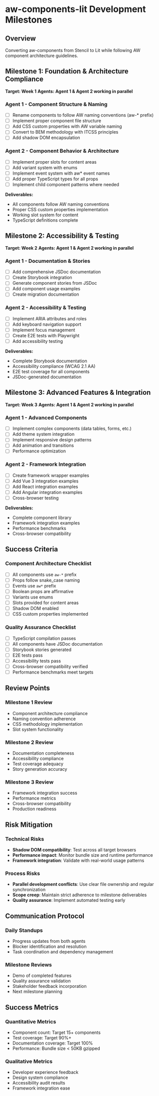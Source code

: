 # aw-components-lit Development Milestones

## Overview
Converting aw-components from Stencil to Lit while following AW component architecture guidelines.

## Milestone 1: Foundation & Architecture Compliance
**Target: Week 1**
**Agents: Agent 1 & Agent 2 working in parallel**

### Agent 1 - Component Structure & Naming
- [ ] Rename components to follow AW naming conventions (aw-* prefix)
- [ ] Implement proper component file structure
- [ ] Add CSS custom properties with AW variable naming
- [ ] Convert to BEM methodology with ITCSS principles
- [ ] Add shadow DOM encapsulation

### Agent 2 - Component Behavior & Architecture  
- [ ] Implement proper slots for content areas
- [ ] Add variant system with enums
- [ ] Implement event system with aw* event names
- [ ] Add proper TypeScript types for all props
- [ ] Implement child component patterns where needed

**Deliverables:**
- All components follow AW naming conventions
- Proper CSS custom properties implementation
- Working slot system for content
- TypeScript definitions complete

## Milestone 2: Accessibility & Testing
**Target: Week 2**
**Agents: Agent 1 & Agent 2 working in parallel**

### Agent 1 - Documentation & Stories
- [ ] Add comprehensive JSDoc documentation
- [ ] Create Storybook integration
- [ ] Generate component stories from JSDoc
- [ ] Add component usage examples
- [ ] Create migration documentation

### Agent 2 - Accessibility & Testing
- [ ] Implement ARIA attributes and roles
- [ ] Add keyboard navigation support
- [ ] Implement focus management
- [ ] Create E2E tests with Playwright
- [ ] Add accessibility testing

**Deliverables:**
- Complete Storybook documentation
- Accessibility compliance (WCAG 2.1 AA)
- E2E test coverage for all components
- JSDoc-generated documentation

## Milestone 3: Advanced Features & Integration  
**Target: Week 3**
**Agents: Agent 1 & Agent 2 working in parallel**

### Agent 1 - Advanced Components
- [ ] Implement complex components (data tables, forms, etc.)
- [ ] Add theme system integration
- [ ] Implement responsive design patterns
- [ ] Add animation and transitions
- [ ] Performance optimization

### Agent 2 - Framework Integration
- [ ] Create framework wrapper examples
- [ ] Add Vue 3 integration examples
- [ ] Add React integration examples  
- [ ] Add Angular integration examples
- [ ] Cross-browser testing

**Deliverables:**
- Complete component library
- Framework integration examples
- Performance benchmarks
- Cross-browser compatibility

## Success Criteria

### Component Architecture Checklist
- [ ] All components use `aw-*` prefix
- [ ] Props follow snake_case naming
- [ ] Events use `aw*` prefix
- [ ] Boolean props are affirmative
- [ ] Variants use enums
- [ ] Slots provided for content areas
- [ ] Shadow DOM enabled
- [ ] CSS custom properties implemented

### Quality Assurance Checklist
- [ ] TypeScript compilation passes
- [ ] All components have JSDoc documentation
- [ ] Storybook stories generated
- [ ] E2E tests pass
- [ ] Accessibility tests pass
- [ ] Cross-browser compatibility verified
- [ ] Performance benchmarks meet targets

## Review Points

### Milestone 1 Review
- Component architecture compliance
- Naming convention adherence
- CSS methodology implementation
- Slot system functionality

### Milestone 2 Review
- Documentation completeness
- Accessibility compliance
- Test coverage adequacy
- Story generation accuracy

### Milestone 3 Review
- Framework integration success
- Performance metrics
- Cross-browser compatibility
- Production readiness

## Risk Mitigation

### Technical Risks
- **Shadow DOM compatibility**: Test across all target browsers
- **Performance impact**: Monitor bundle size and runtime performance
- **Framework integration**: Validate with real-world usage patterns

### Process Risks  
- **Parallel development conflicts**: Use clear file ownership and regular synchronization
- **Scope creep**: Maintain strict adherence to milestone deliverables
- **Quality assurance**: Implement automated testing early

## Communication Protocol

### Daily Standups
- Progress updates from both agents
- Blocker identification and resolution
- Task coordination and dependency management

### Milestone Reviews
- Demo of completed features
- Quality assurance validation
- Stakeholder feedback incorporation
- Next milestone planning

## Success Metrics

### Quantitative Metrics
- Component count: Target 15+ components
- Test coverage: Target 90%+
- Documentation coverage: Target 100%
- Performance: Bundle size < 50KB gzipped

### Qualitative Metrics
- Developer experience feedback
- Design system compliance
- Accessibility audit results
- Framework integration ease